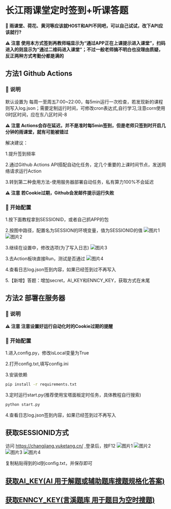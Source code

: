 # 长江雨课堂定时签到+听课答题
**🌟 雨课堂、荷花、黄河等应该就HOST和API不同吧，可以自己试试，改下API应该就行?**

**⚠️ 注意 使用本方式签到再教师端显示为“通过APP正在上课提示进入课堂”，扫码进入的则显示为“通过二维码进入课堂”；不过一般老师搞不明白也没理由质疑，反正两种方式考勤分都是满的**

## 方法1 Github Actions
### 🌟 说明
默认设置为 每周一至周五7:00~22:00，每5min运行一次检查，若发现新的课程则写入log.json；需要定制运行时间，可修改cron表达式,自行学习,注意corn使用0时区时间，应在东八区时间-8

**⚠️ 注意 Actions会存在延迟，并不是准时每5min签到，但是老师只签到时开启几分钟的雨课堂，就有可能被错过**

解决建议：

1.提升签到频率

2.通过Github Actions API搭配自动化任务，定几个重要的上课时间节点，发送网络请求运行Action 

3.转到第二种食用方法-使用服务器部署自动任务，私有算力100%不会延迟

**⚠️ 注意 若Cookie过期，Github会发邮件提示运行失败**

### 🚀 开始配置
1.按下面教程拿到SESSIONID，或者自己抓APP的包

2.按图中路径，配置名为SESSION的环境变量，值为SESSIONID的值
![图片1](src/img/Step_1.png)
![图片2](src/img/Step_2.png)

3.继续在设置中，修改选项(为了写入日志)
![图片3](src/img/Step_3.png)

3.去Action板块直接Run，测试是否通过
![图片4](src/img/Step_4.png)

4.查看日志log.json签到内容，如果已经签到过不再写入

5.【新增】答题：增加secret，AI_KEY和ENNCY_KEY，获取方式在末尾

## 方法2 部署在服务器
### 🌟 说明

**⚠️ 注意 注意设置好运行自动化时的Cookie过期的提醒**

### 🚀 开始配置
1.进入config.py，修改isLocal变量为True

2.打开config.txt,填写config.ini

3.安装依赖
```bash
pip install -r requirements.txt
```
3.定时运行start.py(推荐使用宝塔面板定时任务，具体教程自行搜索)
```python
python start.py
```

4.查看日志log.json签到内容，如果已经签到过不再写入

## 获取SESSIONID方式

访问 https://changjiang.yuketang.cn/ ,登录后，按F12
![图片1](src/screenShot/1.png)
![图片2](src/screenShot/2.png)
![图片3](src/screenShot/3.png)
![图片4](src/screenShot/4.png)

复制粘贴得到的id到config.txt，并保存即可

## [获取AI_KEY(AI 用于解题或辅助题库搜题规格化答案)](https://api.chatanywhere.org/v1/oauth/free/render)
## [获取ENNCY_KEY(言溪题库 用于题目为空时搜题)](https://tk.enncy.cn/)

